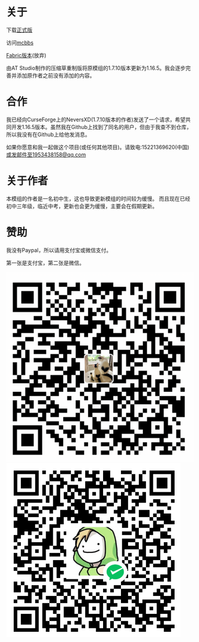 # 关于

下载[正式版](https://github.com/Adenx0/Compressed_Grass_Reborn/releases)

访问[mcbbs](https://www.mcbbs.net/thread-1332428-1-1.html)

[Fabric版本](https://github.com/Adenx0/CompressedGrassReborn-Fabric)(放弃)

由AT Studio制作的压缩草重制版将原模组的1.7.10版本更新为1.16.5。我会逐步完善并添加原作者之前没有添加的内容。

# 合作

我已经向CurseForge上的NeversXD(1.7.10版本的作者)发送了一个请求，希望共同开发1.16.5版本。虽然我在Github上找到了同名的用户，但由于我查不到仓库，所以我没有在Github上给他发消息。

如果你愿意和我一起做这个项目(或任何其他项目)。请致电:15221369620(中国)或发邮件至1953438158@qq.com

# 关于作者

本模组的作者是一名初中生，这也导致更新模组的时间较为缓慢。
而且现在已经初中三年级，临近中考，更新也会更为缓慢，主要会在假期更新。

# 赞助

我没有Paypal，所以请用支付宝或微信支付。

第一张是支付宝，第二张是微信。

![1658632943015](image/README/1658632943015.png "支付宝")![1658632951516](image/README/1658632951516.png "微信")
